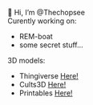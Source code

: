👋 Hi, I’m @Thechopsee<br>
Curently working on:
- REM-boat 
- some secret stuff...

3D models:<br>
- Thingiverse [Here!](https://www.thingiverse.com/thechopsee/designs)
- Cults3D [Here!](https://cults3d.com/en/search?q=thechopsee)
- Printables [Here!](https://www.printables.com/social/549981-thechopsee/models)

<!---
Thechopsee/Thechopsee is a ✨ special ✨ repository because its `README.md` (this file) appears on your GitHub profile.
You can click the Preview link to take a look at your changes.
--->
